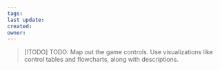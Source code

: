 ```yaml
---
tags: 
last update: 
created: 
owner:
---
```

>[!TODO] TODO:
>Map out the game controls. Use visualizations like control tables and flowcharts, along with descriptions.